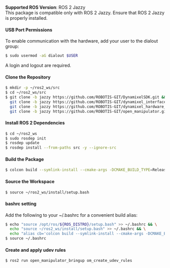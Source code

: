 **Supported ROS Version**: ROS 2 Jazzy  
This package is compatible only with ROS 2 Jazzy. Ensure that ROS 2 Jazzy is properly installed.

#### USB Port Permissions
To enable communication with the hardware, add your user to the dialout group:

```bash
$ sudo usermod -aG dialout $USER
```
A login and logout are required.

<!-- #### (Optional) Install Intel RealSense ROS Wrapper

If you plan to use Intel RealSense cameras with OpenMANIPULATOR-X, please follow the official instructions for installing and using the [RealSense ROS wrapper](https://github.com/IntelRealSense/realsense-ros).

This will ensure you have the latest and most compatible version for your system and camera. -->

#### Clone the Repository

```bash
$ mkdir -p ~/ros2_ws/src
$ cd ~/ros2_ws/src
$ git clone -b jazzy https://github.com/ROBOTIS-GIT/DynamixelSDK.git && \
  git clone -b jazzy https://github.com/ROBOTIS-GIT/dynamixel_interfaces.git && \
  git clone -b jazzy https://github.com/ROBOTIS-GIT/dynamixel_hardware_interface.git && \
  git clone -b jazzy https://github.com/ROBOTIS-GIT/open_manipulator.git
```

#### Install ROS 2 Dependencies

```bash
$ cd ~/ros2_ws
$ sudo rosdep init
$ rosdep update
$ rosdep install --from-paths src -y --ignore-src
```

#### Build the Package

```bash
$ colcon build --symlink-install --cmake-args -DCMAKE_BUILD_TYPE=Release
```

#### Source the Workspace

```bash
$ source ~/ros2_ws/install/setup.bash
```

#### bashrc setting 
Add the following to your ~/.bashrc for a convenient build alias:

```bash
$ echo "source /opt/ros/${ROS_DISTRO}/setup.bash" >> ~/.bashrc && \
  echo "source ~/ros2_ws/install/setup.bash" >> ~/.bashrc && \
  echo "alias cb='colcon build --symlink-install --cmake-args -DCMAKE_BUILD_TYPE=Release'" >> ~/.bashrc
$ source ~/.bashrc
```

#### Create and apply udev rules

```bash
$ ros2 run open_manipulator_bringup om_create_udev_rules
```
